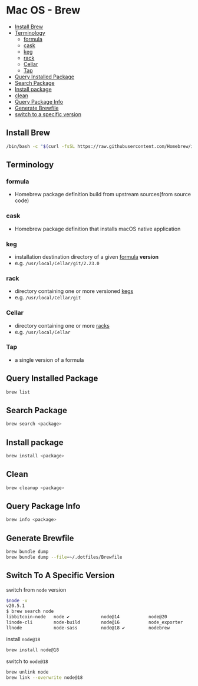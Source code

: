 # Mac OS - Brew

* [Install Brew](#install-brew)
* [Terminology](#terminology)
  * [formula](#formula)
  * [cask](#cask)
  * [keg](#keg)
  * [rack](#rack)
  * [Cellar](#cellar)
  * [Tap](#tap)
* [Query Installed Package](#query-installed-package)
* [Search Package](#search-package)
* [Install package](#install-package)
* [clean](#clean)
* [Query Package Info](#query-package-info)
* [Generate Brewfile](#generate-brewfile)
* [switch to a specific version](#switch-to-a-specific-version)

## Install Brew

```sh
/bin/bash -c "$(curl -fsSL https://raw.githubusercontent.com/Homebrew/install/HEAD/install.sh)"
```

## Terminology

### formula

- Homebrew package definition build from upstream sources(from source code)

### cask

- Homebrew package definition that installs macOS native application

### keg

- installation destination directory of a given [formula](#formula) **version**
- e.g. `/usr/local/Cellar/git/2.23.0`

### rack

- directory containing one or more versioned [kegs](#keg)
- e.g. `/usr/local/Cellar/git`

### Cellar

- directory containing one or more [racks](#rack)
- e.g. `/usr/local/Cellar`

### Tap

- a single version of a formula

## Query Installed Package

```sh
brew list
```

## Search Package

```sh
brew search <package>
```

## Install package

```sh
brew install <package>
```

## Clean

```sh
brew cleanup <package>
```

## Query Package Info

```sh
brew info <package>
```

## Generate Brewfile

```sh
brew bundle dump
brew bundle dump --file=~/.dotfiles/Brewfile
```

## Switch To A Specific Version

switch from `node` version

```sh
$node -v
v20.5.1
$ brew search node
libbitcoin-node   node ✔            node@14           node@20           nodeenv
linode-cli        node-build        node@16           node_exporter     nodenv
llnode            node-sass         node@18 ✔         nodebrew          ode
```

install `node@18`

```sh
brew install node@18
```

switch to `node@18`

```sh
brew unlink node
brew link --overwrite node@18
```

